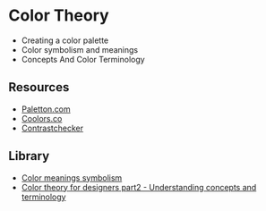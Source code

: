 <!-- markdownlint-disable MD013 -->
# Color Theory

- Creating a color palette
- Color symbolism and meanings
- Concepts And Color Terminology

## Resources

- [Paletton.com](http://paletton.com/#uid=1000u0kllllaFw0g0qFqFg0w0aF)
- [Coolors.co](https://coolors.co/)
- [Contrastchecker](https://webaim.org/resources/contrastchecker/)

## Library

- [Color meanings symbolism](http://www.arttherapyblog.com/online/color-meanings-symbolism/#.WzIJKBL7RUQ)
- [Color theory for designers part2 - Understanding concepts and terminology](https://www.smashingmagazine.com/2010/02/color-theory-for-designers-part-2-understanding-concepts-and-terminology/)
